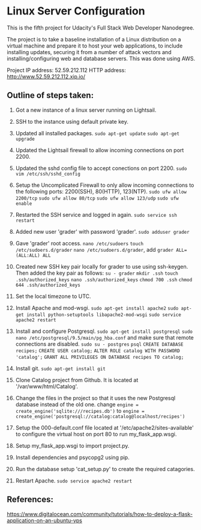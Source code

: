 # Linux Server Configuration
This is the fifth project for Udacity's Full Stack Web Developer Nanodegree. 

The project is to take a baseline installation of a Linux distribution on a virtual machine and prepare it to host your web applications, to include installing updates, securing it from a number of attack vectors and installing/configuring web and database servers. This was done using AWS.

Project IP address: 52.59.212.112
HTTP address: http://www.52.59.212.112.xip.io/


## Outline of steps taken: 
1. Got a new instance of a linux server running on Lightsail.

2. SSH to the instance using default private key.

3. Updated all installed packages.
	`sudo apt-get update`
	`sudo apt-get upgrade`

4. Updated the Lightsail firewall to allow incoming connections on port 2200.
	
5. Updated the sshd config file to accept conections on port 2200.
	`sudo vim /etc/ssh/sshd_config`

6. Setup the Uncomplicated Firewall to only allow incoming connections to the following ports: 2200(SSH), 80(HTTP), 123(NTP).
	`sudo ufw allow 2200/tcp`
	`sudo ufw allow 80/tcp`
	`sudo ufw allow 123/udp`
	`sudo ufw enable`

7. Restarted the SSH service and logged in again.
	`sudo service ssh restart`

8. Added new user 'grader' with password 'grader'.
	`sudo adduser grader`

9. Gave 'grader' root access.
	`nano /etc/sudoers`
	`touch /etc/sudoers.d/grader`
	`nano /etc/sudoers.d/grader`, add `grader ALL=(ALL:ALL) ALL`

10. Created new SSH key pair locally for grader to use using ssh-keygen. Then added the key pair as follows:
	`su - grader`
	`mkdir .ssh`
	`touch .ssh/authorized_keys`
	`nano .ssh/authorized_keys`
	`chmod 700 .ssh`
	`chmod 644 .ssh/authorized_keys`

11. Set the local timezone to UTC.

12. Install Apache and mod-wsgi.
	`sudo apt-get install apache2`
	`sudo apt-get install python-setuptools libapache2-mod-wsgi`
	`sudo service apache2 restart`

13. Install and configure Postgresql.
	`sudo apt-get install postgresql`
	`sudo nano /etc/postgresql/9.5/main/pg_hba.conf` and make sure that remote connections are disabled.
	`sudo su - postgres`
	`psql`
	`CREATE DATABASE recipes;`
	`CREATE USER catalog;`
	`ALTER ROLE catalog WITH PASSWORD 'catalog';`
	`GRANT ALL PRIVILEGES ON DATABASE recipes TO catalog;`

14. Install git.
	`sudo apt-get install git`

15. Clone Catalog project from Github. It is located at '/var/www/html/Catalog'.

16. Change the files in the project so that it uses the new Postgresql database instead of the old one. change `engine = create_engine('sqlite:///recipes.db')` to `engine = create_engine('postgresql://catalog:catalog@localhost/recipes')`

17. Setup the 000-default.conf file located at '/etc/apache2/sites-available' to configure the virtual host on port 80 to run my_flask_app.wsgi.

18. Setup my_flask_app.wsgi to import project.py.

19. Install dependencies and psycopg2 using pip.

20. Run the database setup 'cat_setup.py' to create the required catagories.

21. Restart Apache.
	`sudo service apache2 restart `

## References:
https://www.digitalocean.com/community/tutorials/how-to-deploy-a-flask-application-on-an-ubuntu-vps